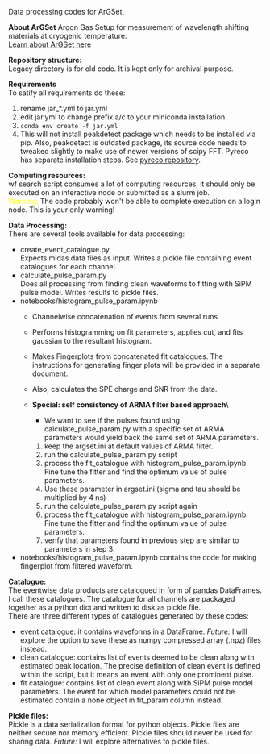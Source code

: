 Data processing codes for ArGSet. 

**About ArGSet**
Argon Gas Setup for measurement of wavelength shifting materials at cryogenic temperature.\
[Learn about ArGSet here](https://gitlab.camk.edu.pl/mkuzniak/cezamat/-/wikis/ArgSet)

**Repository structure:**\
Legacy directory is for old code. It is kept only for archival purpose.

**Requirements**\
To satify all requirements do these:
1. rename jar_*.yml to jar.yml
2. edit jar.yml to change prefix a/c to your miniconda installation.
3. `conda env create -f jar.yml`
4. This will not install peakdetect package which needs to be installed via pip. Also, peakdetect is outdated package, its source code needs to tweaked slightly to make use of newer versions of scipy FFT. Pyreco has separate installation steps. See [pyreco repository](https://gitlab.camk.edu.pl/mkuzniak/pyreco).

**Computing resources:**\
wf search script consumes a lot of computing resources, it should only be executed on an interactive node or submitted as a slurm job.\
<span style="color: yellow"> Warning: </span> The code probably won't be able to complete execution on a login node. This is your only warning!

**Data Processing:**\
There are several tools available for data processing:
- create_event_catalogue.py\
    Expects midas data files as input. Writes a pickle file containing event catalogues for each channel.
- calculate_pulse_param.py\
    Does all processing from finding clean waveforms to fitting with SiPM pulse model. Writes results to pickle files.
- notebooks/histogram_pulse_param.ipynb
    - Channelwise concatenation of events from several runs
    - Performs histogramming on fit parameters, applies cut, and fits gaussian to the resultant histogram.
    - Makes Fingerplots from concatenated fit catalogues. The instructions for generating finger plots will be provided in a separate document.
    - Also, calculates the SPE charge and SNR from the data. 

    - **Special: self consistency of ARMA filter based approach**\
        - We want to see if the pulses found using calculate_pulse_param.py with a specific set of ARMA parameters would yield back the same set of ARMA parameters. 
        1. keep the argset.ini at default values of ARMA filter.
        1. run the calculate_pulse_param.py script
        1. process the fit_catalogue with histogram_pulse_param.ipynb. Fine tune the fitter and find the optimum value of pulse parameters.
        1. Use these parameter in argset.ini (sigma and tau should be multiplied by 4 ns)
        1. run the calculate_pulse_param.py script again
        1. process the fit_catalogue with histogram_pulse_param.ipynb. Fine tune the fitter and find the optimum value of pulse parameters.
        1. verify that parameters found in previous step are similar to parameters in step 3.
- notebooks/histogram_pulse_param.ipynb contains the code for making fingerplot from filtered waveform.

**Catalogue:**\
The eventwise data products are catalogued in form of pandas DataFrames. I call these catalogues. The catalogue for all channels are packaged together as a python dict and written to disk as pickle file.\
There are three different types of catalogues generated by these codes: 
- event catalogue: it contains waveforms in a DataFrame. *Future:* I will explore the option to save these as numpy compressed array (.npz) files instead.
- clean catalogue: contains list of events deemed to be clean along with estimated peak location. The precise definition of clean event is defined within the script, but it means an event with only one prominent pulse.
- fit catalogue: contains list of clean event along with SiPM pulse model parameters. The event for which model parameters could not be estimated contain a none object in fit_param column instead. 

**Pickle files:**\
Pickle is a data serialization format for python objects. Pickle files are neither secure nor memory efficient. Pickle files should never be used for sharing data. *Future:* I will explore alternatives to pickle files.
